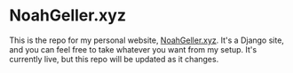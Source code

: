 # NoahGeller.xyz

This is the repo for my personal website, [NoahGeller.xyz](https://noahgeller.xyz). It's a Django site, and you can feel free to take whatever you want from my setup. It's currently live, but this repo will be updated as it changes.
